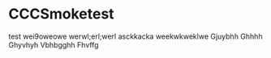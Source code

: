 # CCCSmoketest
test
wei9oweowe
werwl;erl;werl
asckkacka
weekwkweklwe
Gjuybhh
Ghhhh
Ghyvhyh
Vbhbgghh
Fhvffg
